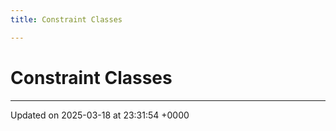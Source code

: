 ```yaml
---
title: Constraint Classes

---
```


# Constraint Classes








-------------------------------

Updated on 2025-03-18 at 23:31:54 +0000